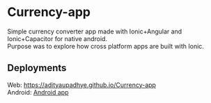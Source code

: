 # Currency-app
Simple currency converter app made with Ionic+Angular and Ionic+Capacitor for native android.<br>
Purpose was to explore how cross platform apps are built with Ionic.

## Deployments
Web: <a href="https://adityaupadhye.github.io/Currency-app" target="_blank">https://adityaupadhye.github.io/Currency-app</a> <br>
Android: <a href="https://github.com/Adityaupadhye/Currency-app/releases/download/v1.0.0/currency-app.apk">Android app</a>
